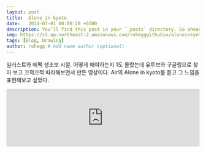 ```yaml
---
layout: post
title:  Alone in kyoto
date:   2014-07-01 00:00:20 +0300
description: You’ll find this post in your `_posts` directory. Go ahead and edit it and re-build the site to see your changes. # Add post description (optional)
img: https://s3.ap-northeast-2.amazonaws.com/rohegggithubio/aloneinkyoto.png # Add image post (optional)
tags: [Blog, Drawing]
author: rohegg # Add name author (optional)
---
```


일러스트와 에펙 생초보 시절. 어떻게 해야하는지 1도 몰랐는데 유투브와 구글링으로 찾아 보고 끄적끄적 따라해보면서 만든 영상이다. Air의 Alone in kyoto를 듣고 그 느낌을 표현해보고 싶었다.

<p align="center"><iframe width="100%" src="https://www.youtube.com/embed/p6dWBhwIvSA?ecver=1" frameborder="0" gesture="media" allowfullscreen></iframe></p>
